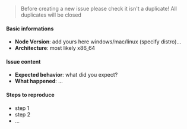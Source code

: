 > Before creating a new issue please check it isn't a duplicate!
> All duplicates will be closed

#### Basic informations
 -  __Node Version__: add yours here windows/mac/linux (specify distro)...
 -  __Architecture__: most likely x86_64

#### Issue content
 -  __Expected behavior__: what did you expect?
 -  __What happened__: ...

#### Steps to reproduce
 -  step 1
 -  step 2
 -  ...
